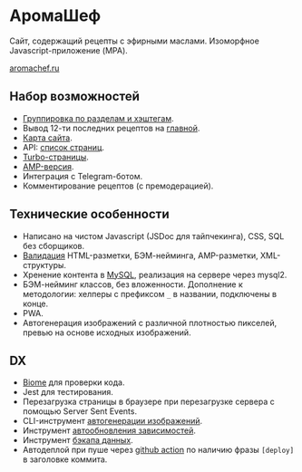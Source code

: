 # АромаШеф

Сайт, содержащий рецепты с эфирными маслами. Изоморфное Javascript-приложение (MPA).

[aromachef.ru](https://aromachef.ru)

## Набор возможностей

- [Группировка по разделам и хэштегам](https://aromachef.ru/structure).
- Вывод 12-ти последних рецептов на [главной](https://aromachef.ru).
- [Карта сайта](https://aromachef.ru/sitemap.xml).
- API: [список страниц](https://aromachef.ru/api/pages).
- [Turbo-страницы](https://aromachef.ru/turbo.rss).
- [AMP-версия](https://aromachef.ru/amp).
- Интеграция с Telegram-ботом.
- Комментирование рецептов (с премодерацией).

## Технические особенности

- Написано на чистом Javascript (JSDoc для тайпчекинга), CSS, SQL без сборщиков.
- [Валидация](test/validate.spec.js) HTML-разметки, БЭМ-нейминга, AMP-разметки, XML-структуры.
- Хренение контента в [MySQL](tools/ddl.sql), реализация на сервере через mysql2.
- БЭМ-нейминг классов, без вложенности. Дополнение к методологии: хелперы с префиксом `_` в названии, подключены в конце.
- PWA.
- Автогенерация изображений с различной плотностью пикселей, превью на основе исходных изображений.

## DX

- [Biome](https://biomejs.dev/) для проверки кода.
- Jest для тестирования.
- Перезагрузка страницы в браузере при перезагрузке сервера с помощью Server Sent Events.
- CLI-инструмент [автогенерации изображений](tools/images.js).
- Инструмент [aвтообновления зависимостей](tools/upgrade.js).
- Инструмент [бэкапа данных](tools/dump.js).
- Автодеплой при пуше через [github action](.github/workflows/ci.yml) по наличию фразы `[deploy]` в заголовке коммита.
